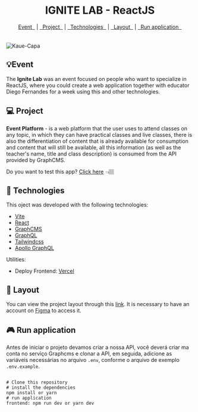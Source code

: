 <h1 align="center" >IGNITE LAB - ReactJS </h1>

<div align="center">
  <a href="https://github.com/kkkaue/Ignite-Lab#event">Event &nbsp</a> |
  <a href="https://github.com/kkkaue/Ignite-Lab#-project">&nbsp Project &nbsp</a> |
  <a href="https://github.com/kkkaue/Ignite-Lab#-technologies">&nbsp Technologies &nbsp</a> |
  <a href="https://github.com/kkkaue/Ignite-Lab#-layout">&nbsp Layout &nbsp</a> |
  <a href="https://github.com/kkkaue/Ignite-Lab#-run-application">&nbsp Run application &nbsp</a>
</div>
<br><br>

<img align="center" alt="Kaue-Capa" src="https://github.com/rodrigorgtic/event-platform/raw/main/.github/cover.png">

<h2>💡Event</h2>
<p>
  The <strong>Ignite Lab</strong> was an event focused on people who want to specialize in ReactJS, where you could create a web application together with educator Diego Fernandes for a week using this and other technologies.
</p>

<h2>💻 Project</h2>
<p>
  <strong>Event Platform</strong> - is a web platform that the user uses to attend classes on any topic, in which they can have practical classes and live classes, there is also the differentiation of content that is already available for consumption and content that will still be available, all this information (as well as the teacher's name, title and class description) is consumed from the API provided by GraphCMS.
</p>

<p>
  Do you want to test this app? <a href="https://ignite-lab-blond-eight.vercel.app/">Click here</a> 👈🏽
</p>


<h2>🚀 Technologies</h2>
<p>
  This oject was developed with the following technologies:
</p>
<ul>
  <li><a href="https://vitejs.dev/">Vite</a></li>
  <li><a href="https://pt-br.reactjs.org/">React</a></li>
  <li><a href="https://graphcms.com/">GraphCMS</a></li>
  <li><a href="https://graphql.org/">GraphQL</a></li>
  <li><a href="https://tailwindcss.com/">Tailwindcss</a></li>
  <li><a href="https://www.apollographql.com/">Apollo GraphQL</a></li>
</ul>
<p>
  Utilities:
</p>
<ul>
  <li>Deploy Frontend: <a href="https://vercel.com/">Vercel</a></li>
</ul>


<h2>🔖 Layout</h2>
<p>
  You can view the project layout through this <a href="https://www.figma.com/community/file/1120711251998877938">link</a>. It is necessary to have an account on <a    href="https://figma.com/">Figma</a> to access it.
</p>

<h2>🎮 Run application</h2>

Antes de iniciar o projeto devamos criar a nossa API, você deverá criar ma conta no serviço Graphcms e clonar a API, em seguida, adicione as variáveis necessárias no arquivo `.env`, conforme o arquivo de exemplo `.env.example`. 

```star

# Clone this repository
# install the dependencies
npm install or yarn
# run application
frontend: npm run dev or yarn dev

```
